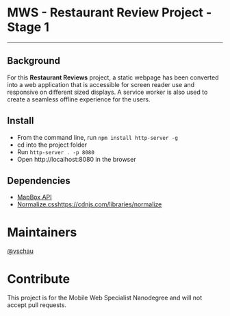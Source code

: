 # MWS - Restaurant Review Project - Stage 1
---

## Background
For this **Restaurant Reviews** project, a static webpage has been converted into a web application that is accessible for screen reader use and responsive on different sized displays. A service worker is also used to create a seamless offline experience for the users.

## Install
- From the command line, run `npm install http-server -g`
- cd into the project folder
- Run `http-server . -p 8080`
- Open http://localhost:8080 in the browser

## Dependencies
- [MapBox API](https://www.mapbox.com/install/)
- [Normalize.css]()https://cdnjs.com/libraries/normalize

# Maintainers
[@vschau](https://github.com/vschau)

# Contribute
This project is for the Mobile Web Specialist Nanodegree and will not accept pull requests.